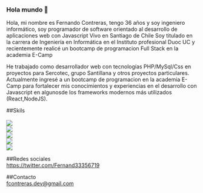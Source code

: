 ### Hola mundo 👋

<!--
**vrcr7/vrcr7** is a ✨ _special_ ✨ repository because its `README.md` (this file) appears on your GitHub profile.
-->

Hola, mi nombre es Fernando Contreras, tengo 36 años y soy ingeniero informático, soy programador de software orientado al desarrollo de aplicaciones web con Javascript
Vivo en Santiago de Chile 
Soy titulado en  la carrera de Ingeniería en Informática en el Instituto profesional Duoc UC y recientemente realicé un bootcamp de programacion Full Stack en la academia E-Camp 

He trabajado como desarrollador web con tecnologías PHP/MySql/Css en proyectos para Sercotec, grupo Santillana y otros proyectos particulares.  
Actualmente ingresé a un bootcamp de programacion en la academia E-Camp para fortalecer mis conocimientos y experiencias en el desarrollo con Javascript en algunosde los frameworks modernos más utilizados (React,NodeJS).

##Skils<br><br>
<img src="https://img.shields.io/badge/Skill-Javascript-yellow"><br>
<img src="https://img.shields.io/badge/Skill-NodeJS-green"><br>
<img src="https://img.shields.io/badge/Skill-React-blue"><br>
<img src="https://img.shields.io/badge/Skill-HTML5-red"><br>
<img src="https://img.shields.io/badge/Skill-CSS3-ff69b4"><br>

##Redes sociales<br>
https://twitter.com/Fernand33356719

##Contacto<br>
fcontreras.dev@gmail.com

